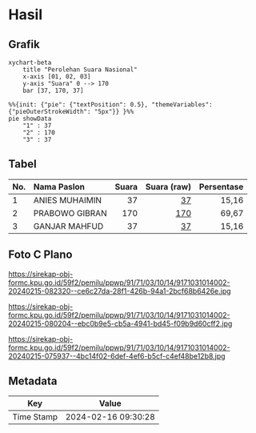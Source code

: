 # Hasil

## Grafik

```mermaid
xychart-beta
    title "Perolehan Suara Nasional"
    x-axis [01, 02, 03]
    y-axis "Suara" 0 --> 170
    bar [37, 170, 37]
```

```mermaid
%%{init: {"pie": {"textPosition": 0.5}, "themeVariables": {"pieOuterStrokeWidth": "5px"}} }%%
pie showData
    "1" : 37
    "2" : 170
    "3" : 37
```

## Tabel

| No. | Nama Paslon    | Suara | Suara (raw) | Persentase |
|:--- |:-------------- | -----:| -----------:| ----------:|
| 1   | ANIES MUHAIMIN | 37    | [37][p-1]   | 15,16      |
| 2   | PRABOWO GIBRAN | 170   | [170][p-2]  | 69,67      |
| 3   | GANJAR MAHFUD  | 37    | [37][p-3]   | 15,16      |


[p-1]: https://github.com/gigit-pemilu/pemilu-2024/blob/main/pilpres/hitung-suara/sub/91-papua/sub/71-kota-jayapura/sub/03-abepura/sub/1014-vim/sub/002-tps/sub/paslon-1.txt
[p-2]: https://github.com/gigit-pemilu/pemilu-2024/blob/main/pilpres/hitung-suara/sub/91-papua/sub/71-kota-jayapura/sub/03-abepura/sub/1014-vim/sub/002-tps/sub/paslon-2.txt
[p-3]: https://github.com/gigit-pemilu/pemilu-2024/blob/main/pilpres/hitung-suara/sub/91-papua/sub/71-kota-jayapura/sub/03-abepura/sub/1014-vim/sub/002-tps/sub/paslon-3.txt

## Foto C Plano

https://sirekap-obj-formc.kpu.go.id/59f2/pemilu/ppwp/91/71/03/10/14/9171031014002-20240215-082320--ce6c27da-28f1-426b-94a1-2bcf68b6426e.jpg

https://sirekap-obj-formc.kpu.go.id/59f2/pemilu/ppwp/91/71/03/10/14/9171031014002-20240215-080204--ebc0b9e5-cb5a-4941-bd45-f09b9d60cff2.jpg

https://sirekap-obj-formc.kpu.go.id/59f2/pemilu/ppwp/91/71/03/10/14/9171031014002-20240215-075937--4bc14f02-6def-4ef6-b5cf-c4ef48be12b8.jpg


## Metadata

| Key        | Value               |
| ---------- | ------------------- |
| Time Stamp | 2024-02-16 09:30:28 |



